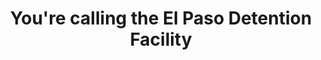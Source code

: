 ---
layout: callscript
title: "You're calling the El Paso Detention Facility"
permalink: /elpaso9-call-script/
twittertext: 'Your Twitter share text. %2318MR'
sharelink: /elpaso9/
---